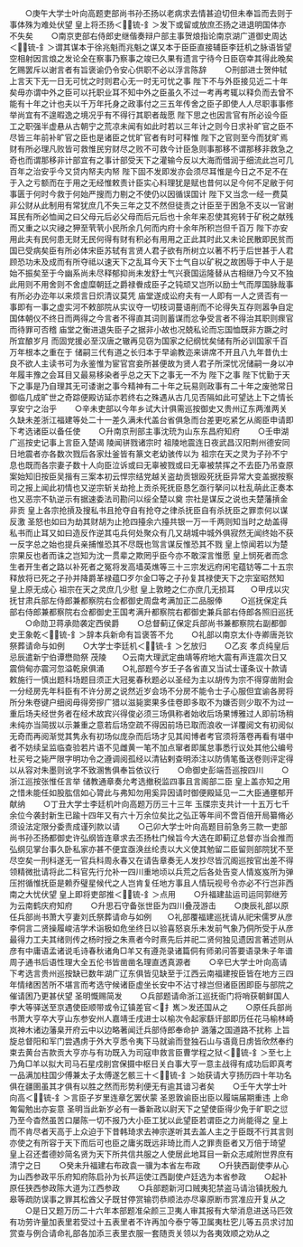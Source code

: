 <!-- { "loadSidebar": true } -->
　　○庚午大学士叶向高题吏部尚书孙丕扬以老病求去情甚迫切但未奉旨而去则于事体殊为难处伏望  皇上将丕扬＜锍-釒＞发下或留或放庶丕扬之进退明国体亦不失矣
　　○南京吏部右侍郎史继偕奏辩户部主事贺烺指论南京湖广道御史周达＜锍-釒＞谓其谋本于徐兆魁而兆魁之谋又本于臣臣直接辅臣李廷机之脉语皆望空相射因言烺之发论全在察事乃察事之竣已久果有遗言宁待今日臣窃幸其得此晚矣乞赐罢斥以谢言者有旨褒谕仍令安心供职不必以浮言陈辞
　　○刑部进士贺仲轼上言天下无一日无可忧之时则君心无一时无可忧之事  陛下不与外臣接见近二十年矣毋亦谓中外之臣可以托职业耳不知中外之臣虽久不过一考再考辄以释负而去曾不能有十年之计也夫以千万年托身之政事付之三五年传舍之臣子即使人人尽职事事修举尚宜有不遑暇逸之境况乎有不得行其职者哉愿  陛下思之也因言官有所必设今臣工之职强半虚悬从古朝宁之荒凉未闻有如此时若以三年计之则今日求补旷官之臣不尽皆三年前补旷官之臣也是诸臣之忧旷官者有时可释惟  陛下之官则至今而犹旷焉财有所必理凡败皆可救惟民穷财尽之败不可救今计臣急则事那移不谓那移非救急之奇也而谓那移非计部宜有之事计部受天下之灌输今反以大海而借润于细流此岂可几百年之治安乎今又贷内帑夫内帑  陛下固不发即发亦会须尽耳惟是今日之不足不在于入之亏额而在于用之无经惟敕责计臣实心料理犹是赋也昔何以足今何不足敝于何事匮于何时今救于何始严搜而力剔之不使仍以因循误国计  陛下又当念一经一费莫非公财从此制用有常犹庶几不失三年之艾不然但徒责之计臣至于困急不支以一官谢耳民有所必恤闻之曰父母元后必父母而后元后也十余年来忍使其宛转于矿税之献残而又重之以灾祲之狎至茕茕小民所余几何而内府十余年所积岂但千百万  陛下亦安用此夫有民何患无财无民何得有财有积必有用用之正此其时此又未论民散即民贫而国已受病矣臣有所必体宋臣苏轼有言贤人君子欲有所树立以著不朽于后世甚于人君顾恐功未及成而有所夺祗以速天下之乱耳今天下士气自以矿税之故困辱于中人于是始不振矣至于今幽系尚未尽释郁抑尚未发舒士气兴衰国运隆替从古相继乃今又不独此用则不用舍则不舍虚糜朝廷之爵禄餋成臣子之钝顽又岂所以励士气而厚国脉哉事有所必办迩年以来烦言日炽清议莫凭  庙堂遂成讼府夫有一人即有一人之贤否有一事即有一事之虚实河不敕部院从实议夺一切枝词蔓语削而不论得失互存则嚣争自定国体朝仪不终日而两得之今言者不得直其词则蓄谋而忿争受言者不得治其职则瘝官而待罪可否稽  庙堂之衡进退失臣子之据非小故也况兢私论而忘国恤既非方蹶之时所宜酿岁月  而固党援必至汉唐之辙再见窃为国家之纪纲忧矣储有所必训国家千百万年根本之重在于  储嗣三代有道之长归本于早谕教迩来讲席不开且八九年昔仇士良不欲人主读书可为永鉴惟为宦官宫妾所甚便故为贤人君子所深忧况储嗣一身以冲年履丰豫之会耳目又最易移染者乎总之天下之事无一不为  陛下之事  陛下忧勤于天下之事是乃自理其无可诿谢之事今精神有二十年之玩易则政事有二十年之废弛常日御临几成旷世之奇踪便殿访延亦若终右之殊遇从古几见否隔如此可望达上下之情长享安宁之治乎
　　○辛未吏部以今年乡试大计俱需巡按御史又贵州辽东两淮两关久缺未差浙江福建等处二十一差久满未代盖台省俱急而台差更吃紧乞从阁臣申请即下考选诸臣以备任使
　　○升南京刑部主事沈珫为山东东昌府知府
　　○壬申湖广巡按史记事上言臣入楚谒  陵闻骈戮诸宗时  祖陵地震连日夜武昌汉阳荆州德安同日地震者亦各数次戮后各家灶釜皆有篆文老幼骇传以为  祖宗在天之灵为子孙不宁息也既而各宗妻子数十人向臣泣诉或曰无辜被戮或曰无辜被禁挥之不去臣乃吊查原案始知旧按臣吴揩有三案本初云悍宗结党越关盗劫贡银殴死抚臣异常大变盖据按察司之报上闻此初情也又逆宗斩关劫抢上贡杀死抚臣恳乞亟行拏问以杜乱萌此正奏本也又恶宗不轨逆示有据速委法司勘问以绥全楚以奠  宗社是谋反之说也夫楚藩摃金非贡  皇上各宗抢摃及搜私书且抢夺自有抢夺之律杀抚臣自有杀抚臣之罪柰何以谋反激  圣怒也如曰为劫其财胡为止抢四擡余六擡共银一万一千两则知当时之劫盖得私书而止耳又如曰造反作逆其屯兵何处聚众有几又胡城中城外俱寂然无闻终始不获一反字总之始也提兵亲捕惟恐其不尽既也驾言谋反惟恐其不戮  皇上惊闻若以为楚宗果反也者而诛之岂知为沈一贯辈之欺罔乎臣今亦不敢深言惟愿  皇上悯死者而念生者开生者之路以补死者之冤将发高墙英燋等三十三宗发远府闲宅蕴钫等二十五宗释放将已死之子孙并降爵革禄蕴□歹尔金□等之子孙复其禄使天下之宗室昭然知  皇上原无成心  祖宗在天之灵庶几少慰  皇上敦睦之仁亦庶几无损耳　　○甲戌以灾抚甘肃兵部左侍郎兼都察院右佥都御史周盘考满加正二品服俸
　　○巡抚保定兵部右侍郎兼都察院右佥都御史王国考满升都察院右都御史兼兵部右侍郎各照旧巡抚
　　○命勋卫蒋承勋袭定西侯爵
　　○总督蓟辽保定兵部尚书兼都察院右副都御史王象乾＜锍-釒＞辞本兵新命有旨褒答不允
　　○礼部以南京太仆寺卿唐尧钦祭葬请命与如例
　　○大学士李廷机＜锍-釒＞乞放归
　　○乙亥  孝贞纯皇后忌辰遣新宁伯谭懋勋祭  茂陵　　○云南大理武定曲靖等府地大震有声连震次日又震倘甸亦震河忽溢乾泉俱涌
　　○礼部题今岁壬子各省直又当试士谨条议十款请敕施行一慎出题科场题目须正大冠冕春秋题必以圣经为主以胡传为宗不得穿凿附会一分经房先年科臣有不许分房之说然近岁会场不分房不能令士子心服但宜谕各房将所分朱卷键户细阅毋得旁摉广猎以滋毙窦果多佳卷即多取不为嫌否则少取不为过一重后场夫经世务者在经术故宾兴得俊必须三场俱称者始收后场果博雅过人即前场稍未纯亦当简拔以示兼重之意若后场空疏不得因前场已取而浪收一详覆阅文有初阅似无奇而再阅渐觉其隽永有初场似庞杂而后场才见其闳博者考官须将落卷再看有堪中者不妨续呈监临查验若片语不见雌黄一笔不加点窜者即属怠事悉行议处其他公编号杜买号之毙严限字明功令之遵调阅孤经以清钻剌查明添注以防倩笔蚤送卷则评定得以从容对朱墨则讹字不致溷售俱奉旨依议行
　　○命御史彭端吾巡按四川
　　○浙江巡按张惟任言举  储教通章奏允考选撤税监四事且言阁部二臣  皇上盖亦知之用之惜未能任如股肱信如心膂此与弗知勿用奚异因请时御便殿延见一二大臣通壅郁开献纳
　　○丁丑大学士李廷机叶向高题万历三十三年  玉牒宗支共计一十五万七千余位今袭封新生已踰十四年又有六十万余位矣比之弘正等年间不啻百倍开局纂脩必须设法定限分委责成谨列款以请
　　○己卯大学士叶向高题目前急务三款一吏部尚书孙丕扬都御史许弘纲皆连章求去丕扬杜门候旨今大选在即蓟辽总督亦当会推而弘纲见掌台事久卧私家亦甚不便宜亟涣丝纶责以大义使其勉留二臣留则部院犹不至尽空矣一刑科遂无一官兵科周永春又在请告章奏无人发抄尽皆沉阁巡按官出差不得领精微批请将此二科官先行允补一四川重地顷以兵荒之后各处告变人情岌岌所为弹压拊循惟抚臣是赖乔璧星候代之人岂肯复任地方事且人情玩视号令亦必不行岂非西南之大忧伏望  皇上即将吏部推＜锍-釒＞点用
　　○升福建盐运司运同郭继芳为云南鹤庆府知府
　　○升思石守备张世臣为四川叠茂游击
　　○庚辰礼部以原任兵部尚书萧大亨妻刘氏祭葬请命与如例　　○礼部覆福建巡抚请从祀宋儒罗从彦李侗言二贤操履峻洁学术诣极如危坐终日以验喜怒哀乐未发前气象乃侗所受于从彦最得力工夫其绪则传之杨时授之朱熹者今时熹先后并祀二贤何独见遗因言著述则从彦有中庸语孟诸说毛诗春秋诸角□羊又有遵尧录诸篇侗有师弟问答要语录朱子年谱周子通书后语性理大全五伦书皆凿凿名理直透真源者
　　○辛巳大学士叶向高请下考选言贵州巡按缺已数年湖广辽东俱皆见缺至于江西云南福建按臣皆在地方三四年情绪困苦所不堪言而考选守候诸臣虚坐长安中不沾寸禄岂但诸臣困即臣与部院之催请困乃更甚伏望  圣明慨赐简发
　　○兵部题请命浙江巡抚衙门将哨获朝鲜国人李大等驿送至京遇使臣顺带或令辽镇差官＜扌嶲＞发还国从之
　　○原任兵部尚书萧大亨卒大亨山东参安州人嘉靖壬戌进士以榆次令起家繇讦部即历任花马榆林崎岚神木诸边藩臬开府云中以边略著闻迁兵部侍郎奉命护  潞藩之国道路不扰称  上旨旋总督阳和军门尝遇虏于外大亨悉令夷下马就谕而登独石山与语竟日虏皆欣然奉约束去黄台吉款贡大亨亦与有功既入为司寇申救言臣曹学程之狱＜锍-釒＞至七上乃角□羊以拟大司马石星戍削宫保摄中枢日关白事大亨一意主战得有成功后即真考一品满加柱国少傅兼太子太傅遂乞骸三十＜锍-釒＞始获请大亨扬历四十年功名俱在疆圉虽其才俱有以胜之然而形势利便无有逾其谙习者矣
　　○壬午大学士叶向高＜锍-釒＞言臣子岁里连章乞罢伏蒙  圣恩敦谕臣出臣以履端届期重违  上命匍匐勉出亦妄意  圣明当此新岁必有一番新政以尉天下之望使臣得少免于旷职之愆乃至今杳然虽苦口屡陈一切不报乃大小臣工犹以此望臣若谓臣之力尚能得之  皇上而不肯尽者天高于上众迫于下昔韩琦求去神宗遂听其去盖人主之于臣既不行其言则亦使之有所容于天下而后可也臣之庸劣既远非琦比而人之罪责臣者又万倍于琦望  皇上召还耆德妙简名贤为天下所共信共服之人使居此地耳目一新众志咸附世界庶有清宁之日
　　○癸未升福建右布政袁一骥为本省左布政
　　○升狭西副使李从心为山西参政平乐府知府陈启孙为长芦运使江西副使卢廷选为本省参政
　　○起补原任狭西参政陈大道为江西参政
　　○兵部题新河口贼夷犯禁盗马请治镇抚殷九皋等疏防误事之罪其松酋父子既甘停赏输罚恭顺法亦尽辜原断市赏准应开复从之
　　○是日又题万历二十六年本部题准朵颜三卫夷人审其报有大举消息进送马匹效有功劳许量加表里若受过十五表里者不许再加今泰宁等卫属夷杜穵儿等五员求讨加赏查与例合请命礼部各加添三表里衣服一套随贡关领以为各夷效顺之劝从之
